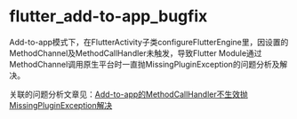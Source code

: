 # flutter_add-to-app_bugfix
Add-to-app模式下，在FlutterActivity子类configureFlutterEngine里，因设置的MethodChannel及MethodCallHandler未触发，导致Flutter Module通过MethodChannel调用原生平台时一直抛MissingPluginException的问题分析及解决。

关联的问题分析文章见：[Add-to-app的MethodCallHandler不生效抛MissingPluginException解决](https://peterlpt.github.io/2020/04/25/flutter-configureFlutterEngine-not-invoke/)
